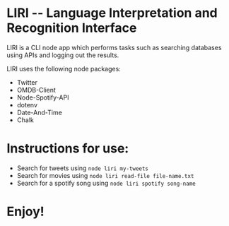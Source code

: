 # LIRI -- Language Interpretation and Recognition Interface

LIRI is a CLI node app which performs tasks such as searching databases using APIs and logging out the results. 

LIRI uses the following node packages: 

* Twitter
* OMDB-Client
* Node-Spotify-API
* dotenv
* Date-And-Time
* Chalk

# Instructions for use:

* Search for tweets using ```node liri my-tweets```
* Search for movies using ```node liri read-file file-name.txt```
* Search for a spotify song using ```node liri spotify song-name```

# Enjoy! 